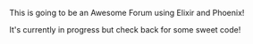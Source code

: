 This is going to be an Awesome Forum using Elixir and Phoenix!

It's currently in progress but check back for some sweet code!
